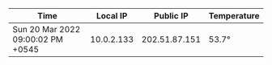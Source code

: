 | Time     | Local IP | Public IP | Temperature |
| ----------- | ----------- | ----------- | ----------- |
| Sun 20 Mar 2022 09:00:02 PM +0545      | 10.0.2.133     | 202.51.87.151  | 53.7° |
